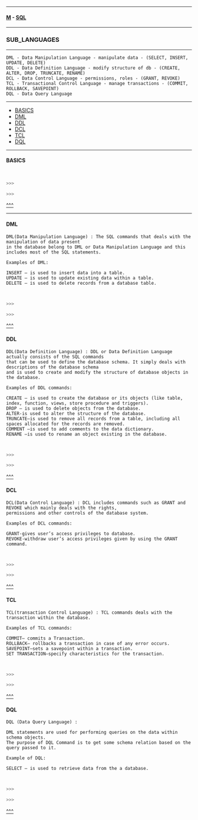 
---

#### [M](https://github.com/ttltrk/TTT/blob/master/menu.md) - [SQL](https://github.com/ttltrk/TTT/blob/master/SQL/SQL.md)

---

### SUB_LANGUAGES

---

```
DML - Data Manipulation Language - manipulate data - (SELECT, INSERT, UPDATE, DELETE)
DDL - Data Definition Language - modify structure of db - (CREATE, ALTER, DROP, TRUNCATE, RENAME)
DCL - Data Control Language - permissions, roles - (GRANT, REVOKE)
TCL - Transactional Control Language - manage transactions - (COMMIT, ROLLBACK, SAVEPOINT)
DQL - Data Query Language
```

---

* [BASICS](#BASICS)
* [DML](#DML)
* [DDL](#DDL)
* [DCL](#DCL)
* [TCL](#TCL)
* [DQL](#DQL)

---

#### BASICS

```sql


>>>

>>>
```

[^^^](#SUB_LANGUAGES)

---

#### DML

```
DML(Data Manipulation Language) : The SQL commands that deals with the manipulation of data present
in the database belong to DML or Data Manipulation Language and this includes most of the SQL statements.

Examples of DML:

INSERT – is used to insert data into a table.
UPDATE – is used to update existing data within a table.
DELETE – is used to delete records from a database table.

```

```sql


>>>

>>>
```

[^^^](#SUB_LANGUAGES)

#### DDL

```
DDL(Data Definition Language) : DDL or Data Definition Language actually consists of the SQL commands
that can be used to define the database schema. It simply deals with descriptions of the database schema
and is used to create and modify the structure of database objects in the database.

Examples of DDL commands:

CREATE – is used to create the database or its objects (like table, index, function, views, store procedure and triggers).
DROP – is used to delete objects from the database.
ALTER-is used to alter the structure of the database.
TRUNCATE–is used to remove all records from a table, including all spaces allocated for the records are removed.
COMMENT –is used to add comments to the data dictionary.
RENAME –is used to rename an object existing in the database.
```

```sql


>>>

>>>
```

[^^^](#SUB_LANGUAGES)

#### DCL

```
DCL(Data Control Language) : DCL includes commands such as GRANT and REVOKE which mainly deals with the rights,
permissions and other controls of the database system.

Examples of DCL commands:

GRANT-gives user’s access privileges to database.
REVOKE-withdraw user’s access privileges given by using the GRANT command.
```

```sql


>>>

>>>
```

[^^^](#SUB_LANGUAGES)

#### TCL

```
TCL(transaction Control Language) : TCL commands deals with the transaction within the database.

Examples of TCL commands:

COMMIT– commits a Transaction.
ROLLBACK– rollbacks a transaction in case of any error occurs.
SAVEPOINT–sets a savepoint within a transaction.
SET TRANSACTION–specify characteristics for the transaction.
```

```sql


>>>

>>>
```

[^^^](#SUB_LANGUAGES)

#### DQL

```
DQL (Data Query Language) :

DML statements are used for performing queries on the data within schema objects.
The purpose of DQL Command is to get some schema relation based on the query passed to it.

Example of DQL:

SELECT – is used to retrieve data from the a database.
```

```sql


>>>

>>>
```

[^^^](#SUB_LANGUAGES)
